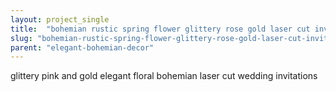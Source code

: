 ```yaml
---
layout: project_single
title:  "bohemian rustic spring flower glittery rose gold laser cut invitations EWWS085 as low as $2.29"
slug: "bohemian-rustic-spring-flower-glittery-rose-gold-laser-cut-invitations-ewws085-as-low-as-229"
parent: "elegant-bohemian-decor"
---
```

glittery pink and gold elegant floral bohemian laser cut wedding invitations